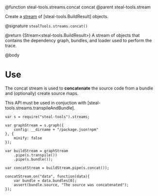 @function steal-tools.streams.concat concat
@parent steal-tools.stream

Create a [stream](https://nodejs.org/api/stream.html) of [steal-tools.BuildResult] objects.

@signature `stealTools.streams.concat()`

@return {Stream<steal-tools.BuildResult>} A stream of objects that contains the dependency graph, bundles, and loader used to perform the trace.

@body

# Use

The concat stream is used to **concatenate** the source code from a bundle and (optionally) create source maps.

This API must be used in conjuction with [steal-tools.streams.transpileAndBundle].

```
var s = require("steal-tools").streams;

var graphStream = s.graph({
	config: __dirname + "/package.json!npm"
}, {
	minify: false
});

var buildStream = graphStream
	.pipe(s.transpile())
 	.pipe(s.bundle());

var concatStream = buildStream.pipe(s.concat());

concatStream.on("data", function(data){
	var bundle = data.bundles[0];
	assert(bundle.source, "The source was concatenated");
});
```
